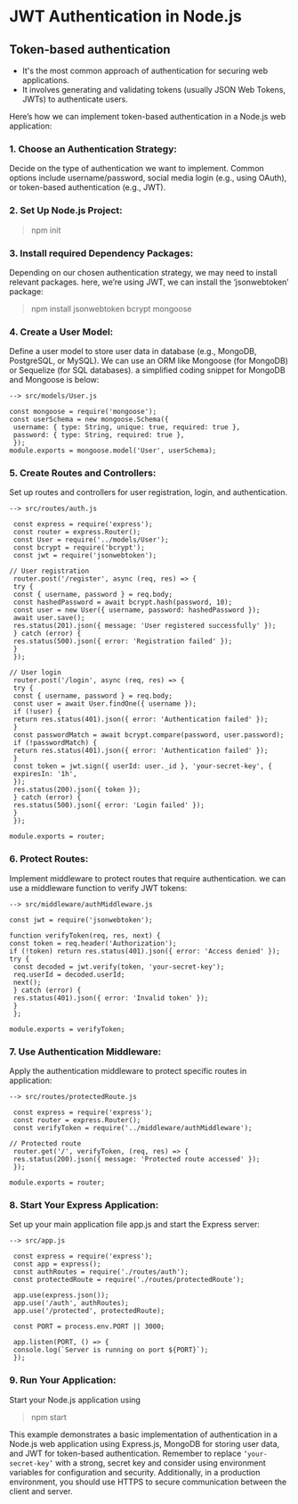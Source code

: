 # JWT Authentication in Node.js

## Token-based authentication

- It's the most common approach of authentication for securing web applications.
- It involves generating and validating tokens (usually JSON Web Tokens, JWTs) to authenticate users.

Here’s how we can implement token-based authentication in a Node.js web application:

### 1. Choose an Authentication Strategy:

Decide on the type of authentication we want to implement. Common options include username/password, social media login (e.g., using OAuth), or token-based authentication (e.g., JWT).

### 2. Set Up Node.js Project:

> npm init

### 3. Install required Dependency Packages:

Depending on our chosen authentication strategy, we may need to install relevant packages. here, we’re using JWT, we can install the ‘jsonwebtoken’ package:

> npm install jsonwebtoken bcrypt mongoose

### 4. Create a User Model:

Define a user model to store user data in database (e.g., MongoDB, PostgreSQL, or MySQL). We can use an ORM like Mongoose (for MongoDB) or Sequelize (for SQL databases). a simplified coding snippet for MongoDB and Mongoose is below:

```
--> src/models/User.js

const mongoose = require('mongoose');
const userSchema = new mongoose.Schema({
 username: { type: String, unique: true, required: true },
 password: { type: String, required: true },
 });
module.exports = mongoose.model('User', userSchema);
```

### 5. Create Routes and Controllers:

Set up routes and controllers for user registration, login, and authentication.

```
--> src/routes/auth.js

 const express = require('express');
 const router = express.Router();
 const User = require('../models/User');
 const bcrypt = require('bcrypt');
 const jwt = require('jsonwebtoken');

// User registration
 router.post('/register', async (req, res) => {
 try {
 const { username, password } = req.body;
 const hashedPassword = await bcrypt.hash(password, 10);
 const user = new User({ username, password: hashedPassword });
 await user.save();
 res.status(201).json({ message: 'User registered successfully' });
 } catch (error) {
 res.status(500).json({ error: 'Registration failed' });
 }
 });

// User login
 router.post('/login', async (req, res) => {
 try {
 const { username, password } = req.body;
 const user = await User.findOne({ username });
 if (!user) {
 return res.status(401).json({ error: 'Authentication failed' });
 }
 const passwordMatch = await bcrypt.compare(password, user.password);
 if (!passwordMatch) {
 return res.status(401).json({ error: 'Authentication failed' });
 }
 const token = jwt.sign({ userId: user._id }, 'your-secret-key', {
 expiresIn: '1h',
 });
 res.status(200).json({ token });
 } catch (error) {
 res.status(500).json({ error: 'Login failed' });
 }
 });

module.exports = router;
```

### 6. Protect Routes:

Implement middleware to protect routes that require authentication. we can use a middleware function to verify JWT tokens:

```
--> src/middleware/authMiddleware.js

const jwt = require('jsonwebtoken');

function verifyToken(req, res, next) {
const token = req.header('Authorization');
if (!token) return res.status(401).json({ error: 'Access denied' });
try {
 const decoded = jwt.verify(token, 'your-secret-key');
 req.userId = decoded.userId;
 next();
 } catch (error) {
 res.status(401).json({ error: 'Invalid token' });
 }
 };

module.exports = verifyToken;
```

### 7. Use Authentication Middleware:

Apply the authentication middleware to protect specific routes in application:

```
--> src/routes/protectedRoute.js

 const express = require('express');
 const router = express.Router();
 const verifyToken = require('../middleware/authMiddleware');

// Protected route
 router.get('/', verifyToken, (req, res) => {
 res.status(200).json({ message: 'Protected route accessed' });
 });

module.exports = router;
```

### 8. Start Your Express Application:

Set up your main application file app.js and start the Express server:

```
--> src/app.js

 const express = require('express');
 const app = express();
 const authRoutes = require('./routes/auth');
 const protectedRoute = require('./routes/protectedRoute');

 app.use(express.json());
 app.use('/auth', authRoutes);
 app.use('/protected', protectedRoute);

 const PORT = process.env.PORT || 3000;

 app.listen(PORT, () => {
 console.log(`Server is running on port ${PORT}`);
 });
```

### 9. Run Your Application:

Start your Node.js application using

> npm start

This example demonstrates a basic implementation of authentication in a Node.js web application using Express.js, MongoDB for storing user data, and JWT for token-based authentication. Remember to replace `’your-secret-key’` with a strong, secret key and consider using environment variables for configuration and security. Additionally, in a production environment, you should use HTTPS to secure communication between the client and server.
